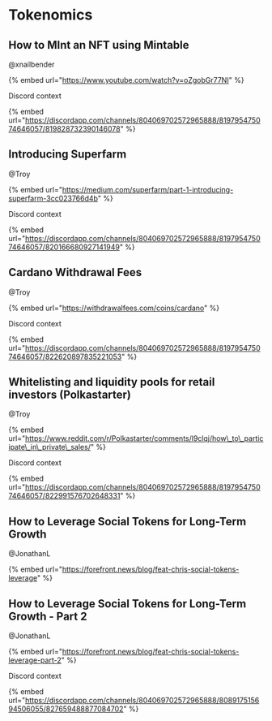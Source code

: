 # Tokenomics

## How to MInt an NFT using Mintable

@xnailbender

{% embed url="https://www.youtube.com/watch?v=oZgobGr77NI" %}

Discord context

{% embed url="https://discordapp.com/channels/804069702572965888/819795475074646057/819828732390146078" %}



## Introducing Superfarm

@Troy

{% embed url="https://medium.com/superfarm/part-1-introducing-superfarm-3cc023766d4b" %}

Discord context

{% embed url="https://discordapp.com/channels/804069702572965888/819795475074646057/820166680927141949" %}

## Cardano Withdrawal Fees

@Troy

{% embed url="https://withdrawalfees.com/coins/cardano" %}

Discord context

{% embed url="https://discordapp.com/channels/804069702572965888/819795475074646057/822620897835221053" %}

## Whitelisting and liquidity pools for retail investors \(Polkastarter\)

@Troy

{% embed url="https://www.reddit.com/r/Polkastarter/comments/l9clqj/how\_to\_participate\_in\_private\_sales/" %}

Discord context

{% embed url="https://discordapp.com/channels/804069702572965888/819795475074646057/822991576702648331" %}

## How to Leverage Social Tokens for Long-Term Growth

@JonathanL

{% embed url="https://forefront.news/blog/feat-chris-social-tokens-leverage" %}



## How to Leverage Social Tokens for Long-Term Growth - Part 2

@JonathanL

{% embed url="https://forefront.news/blog/feat-chris-social-tokens-leverage-part-2" %}

Discord context

{% embed url="https://discordapp.com/channels/804069702572965888/808917515694506055/827659488877084702" %}



